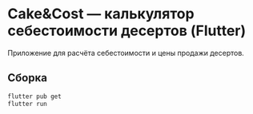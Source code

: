 # Cake&Cost — калькулятор себестоимости десертов (Flutter)

Приложение для расчёта себестоимости и цены продажи десертов.

## Сборка
```bash
flutter pub get
flutter run
